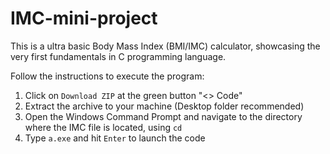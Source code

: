 # IMC-mini-project

This is a ultra basic Body Mass Index (BMI/IMC) calculator, showcasing the very first fundamentals in C programming language.


Follow the instructions to execute the program:

1.   Click on `Download ZIP` at the green button "<> Code"
2.   Extract the archive to your machine (Desktop folder recommended)
3.   Open the Windows Command Prompt and navigate to the directory where the IMC file is located, using `cd`
4.   Type `a.exe` and hit `Enter` to launch the code    

